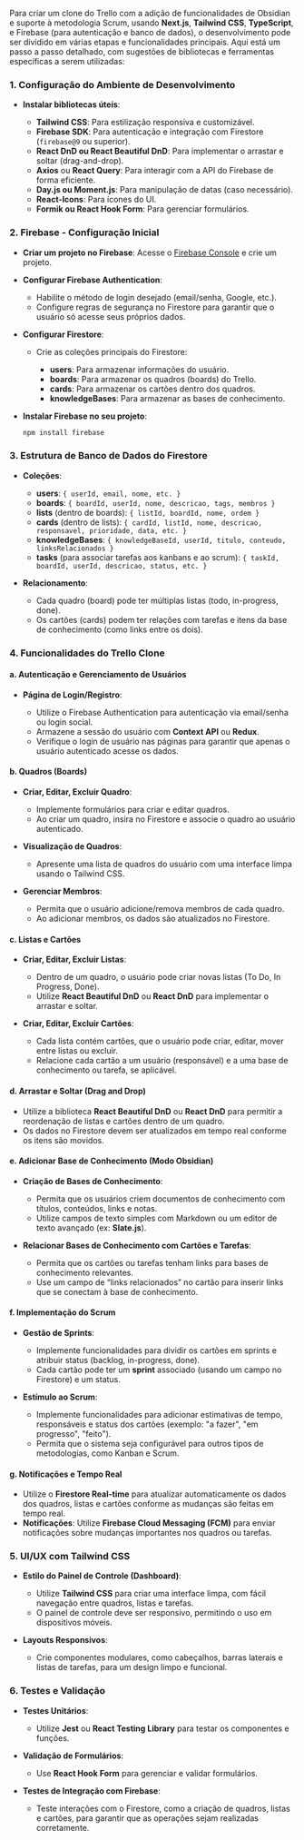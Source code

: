 Para criar um clone do Trello com a adição de funcionalidades de Obsidian e suporte à metodologia Scrum, usando **Next.js**, **Tailwind CSS**, **TypeScript**, e Firebase (para autenticação e banco de dados), o desenvolvimento pode ser dividido em várias etapas e funcionalidades principais. Aqui está um passo a passo detalhado, com sugestões de bibliotecas e ferramentas específicas a serem utilizadas:

### 1. **Configuração do Ambiente de Desenvolvimento**
* **Instalar bibliotecas úteis**:

  * **Tailwind CSS**: Para estilização responsiva e customizável.
  * **Firebase SDK**: Para autenticação e integração com Firestore (`firebase@9` ou superior).
  * **React DnD ou React Beautiful DnD**: Para implementar o arrastar e soltar (drag-and-drop).
  * **Axios** ou **React Query**: Para interagir com a API do Firebase de forma eficiente.
  * **Day.js ou Moment.js**: Para manipulação de datas (caso necessário).
  * **React-Icons**: Para ícones do UI.
  * **Formik ou React Hook Form**: Para gerenciar formulários.

### 2. **Firebase - Configuração Inicial**

* **Criar um projeto no Firebase**: Acesse o [Firebase Console](https://console.firebase.google.com/) e crie um projeto.
* **Configurar Firebase Authentication**:

  * Habilite o método de login desejado (email/senha, Google, etc.).
  * Configure regras de segurança no Firestore para garantir que o usuário só acesse seus próprios dados.
* **Configurar Firestore**:

  * Crie as coleções principais do Firestore:

    * **users**: Para armazenar informações do usuário.
    * **boards**: Para armazenar os quadros (boards) do Trello.
    * **cards**: Para armazenar os cartões dentro dos quadros.
    * **knowledgeBases**: Para armazenar as bases de conhecimento.
* **Instalar Firebase no seu projeto**:

  ```bash
  npm install firebase
  ```

### 3. **Estrutura de Banco de Dados do Firestore**

* **Coleções**:

  * **users**: `{ userId, email, nome, etc. }`
  * **boards**: `{ boardId, userId, nome, descricao, tags, membros }`
  * **lists** (dentro de boards): `{ listId, boardId, nome, ordem }`
  * **cards** (dentro de lists): `{ cardId, listId, nome, descricao, responsavel, prioridade, data, etc. }`
  * **knowledgeBases**: `{ knowledgeBaseId, userId, titulo, conteudo, linksRelacionados }`
  * **tasks** (para associar tarefas aos kanbans e ao scrum): `{ taskId, boardId, userId, descricao, status, etc. }`
* **Relacionamento**:

  * Cada quadro (board) pode ter múltiplas listas (todo, in-progress, done).
  * Os cartões (cards) podem ter relações com tarefas e itens da base de conhecimento (como links entre os dois).

### 4. **Funcionalidades do Trello Clone**

#### a. **Autenticação e Gerenciamento de Usuários**

* **Página de Login/Registro**:

  * Utilize o Firebase Authentication para autenticação via email/senha ou login social.
  * Armazene a sessão do usuário com **Context API** ou **Redux**.
  * Verifique o login de usuário nas páginas para garantir que apenas o usuário autenticado acesse os dados.

#### b. **Quadros (Boards)**

* **Criar, Editar, Excluir Quadro**:

  * Implemente formulários para criar e editar quadros.
  * Ao criar um quadro, insira no Firestore e associe o quadro ao usuário autenticado.
* **Visualização de Quadros**:

  * Apresente uma lista de quadros do usuário com uma interface limpa usando o Tailwind CSS.
* **Gerenciar Membros**:

  * Permita que o usuário adicione/remova membros de cada quadro.
  * Ao adicionar membros, os dados são atualizados no Firestore.

#### c. **Listas e Cartões**

* **Criar, Editar, Excluir Listas**:

  * Dentro de um quadro, o usuário pode criar novas listas (To Do, In Progress, Done).
  * Utilize **React Beautiful DnD** ou **React DnD** para implementar o arrastar e soltar.
* **Criar, Editar, Excluir Cartões**:

  * Cada lista contém cartões, que o usuário pode criar, editar, mover entre listas ou excluir.
  * Relacione cada cartão a um usuário (responsável) e a uma base de conhecimento ou tarefa, se aplicável.

#### d. **Arrastar e Soltar (Drag and Drop)**

* Utilize a biblioteca **React Beautiful DnD** ou **React DnD** para permitir a reordenação de listas e cartões dentro de um quadro.
* Os dados no Firestore devem ser atualizados em tempo real conforme os itens são movidos.

#### e. **Adicionar Base de Conhecimento (Modo Obsidian)**

* **Criação de Bases de Conhecimento**:

  * Permita que os usuários criem documentos de conhecimento com títulos, conteúdos, links e notas.
  * Utilize campos de texto simples com Markdown ou um editor de texto avançado (ex: **Slate.js**).
* **Relacionar Bases de Conhecimento com Cartões e Tarefas**:

  * Permita que os cartões ou tarefas tenham links para bases de conhecimento relevantes.
  * Use um campo de “links relacionados” no cartão para inserir links que se conectam à base de conhecimento.

#### f. **Implementação do Scrum**

* **Gestão de Sprints**:

  * Implemente funcionalidades para dividir os cartões em sprints e atribuir status (backlog, in-progress, done).
  * Cada cartão pode ter um **sprint** associado (usando um campo no Firestore) e um status.
* **Estímulo ao Scrum**:

  * Implemente funcionalidades para adicionar estimativas de tempo, responsáveis e status dos cartões (exemplo: "a fazer", "em progresso", "feito").
  * Permita que o sistema seja configurável para outros tipos de metodologias, como Kanban e Scrum.

#### g. **Notificações e Tempo Real**

* Utilize o **Firestore Real-time** para atualizar automaticamente os dados dos quadros, listas e cartões conforme as mudanças são feitas em tempo real.
* **Notificações**: Utilize **Firebase Cloud Messaging (FCM)** para enviar notificações sobre mudanças importantes nos quadros ou tarefas.

### 5. **UI/UX com Tailwind CSS**

* **Estilo do Painel de Controle (Dashboard)**:

  * Utilize **Tailwind CSS** para criar uma interface limpa, com fácil navegação entre quadros, listas e tarefas.
  * O painel de controle deve ser responsivo, permitindo o uso em dispositivos móveis.
* **Layouts Responsivos**:

  * Crie componentes modulares, como cabeçalhos, barras laterais e listas de tarefas, para um design limpo e funcional.

### 6. **Testes e Validação**

* **Testes Unitários**:

  * Utilize **Jest** ou **React Testing Library** para testar os componentes e funções.
* **Validação de Formulários**:

  * Use **React Hook Form** para gerenciar e validar formulários.
* **Testes de Integração com Firebase**:

  * Teste interações com o Firestore, como a criação de quadros, listas e cartões, para garantir que as operações sejam realizadas corretamente.